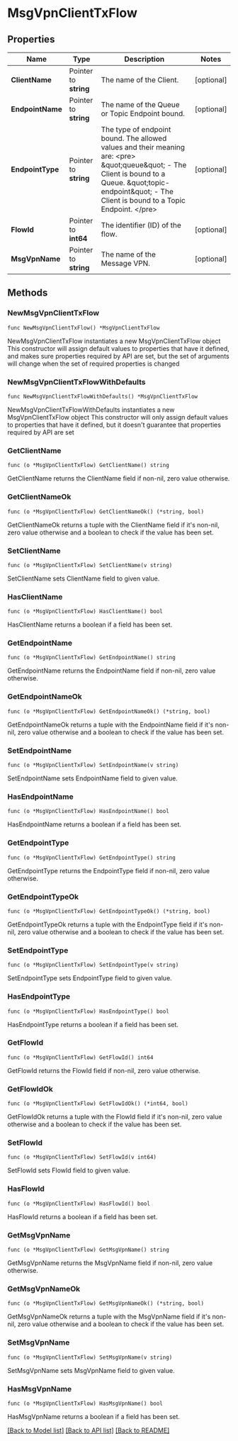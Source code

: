 # MsgVpnClientTxFlow

## Properties

Name | Type | Description | Notes
------------ | ------------- | ------------- | -------------
**ClientName** | Pointer to **string** | The name of the Client. | [optional] 
**EndpointName** | Pointer to **string** | The name of the Queue or Topic Endpoint bound. | [optional] 
**EndpointType** | Pointer to **string** | The type of endpoint bound. The allowed values and their meaning are:  &lt;pre&gt; \&quot;queue\&quot; - The Client is bound to a Queue. \&quot;topic-endpoint\&quot; - The Client is bound to a Topic Endpoint. &lt;/pre&gt;  | [optional] 
**FlowId** | Pointer to **int64** | The identifier (ID) of the flow. | [optional] 
**MsgVpnName** | Pointer to **string** | The name of the Message VPN. | [optional] 

## Methods

### NewMsgVpnClientTxFlow

`func NewMsgVpnClientTxFlow() *MsgVpnClientTxFlow`

NewMsgVpnClientTxFlow instantiates a new MsgVpnClientTxFlow object
This constructor will assign default values to properties that have it defined,
and makes sure properties required by API are set, but the set of arguments
will change when the set of required properties is changed

### NewMsgVpnClientTxFlowWithDefaults

`func NewMsgVpnClientTxFlowWithDefaults() *MsgVpnClientTxFlow`

NewMsgVpnClientTxFlowWithDefaults instantiates a new MsgVpnClientTxFlow object
This constructor will only assign default values to properties that have it defined,
but it doesn't guarantee that properties required by API are set

### GetClientName

`func (o *MsgVpnClientTxFlow) GetClientName() string`

GetClientName returns the ClientName field if non-nil, zero value otherwise.

### GetClientNameOk

`func (o *MsgVpnClientTxFlow) GetClientNameOk() (*string, bool)`

GetClientNameOk returns a tuple with the ClientName field if it's non-nil, zero value otherwise
and a boolean to check if the value has been set.

### SetClientName

`func (o *MsgVpnClientTxFlow) SetClientName(v string)`

SetClientName sets ClientName field to given value.

### HasClientName

`func (o *MsgVpnClientTxFlow) HasClientName() bool`

HasClientName returns a boolean if a field has been set.

### GetEndpointName

`func (o *MsgVpnClientTxFlow) GetEndpointName() string`

GetEndpointName returns the EndpointName field if non-nil, zero value otherwise.

### GetEndpointNameOk

`func (o *MsgVpnClientTxFlow) GetEndpointNameOk() (*string, bool)`

GetEndpointNameOk returns a tuple with the EndpointName field if it's non-nil, zero value otherwise
and a boolean to check if the value has been set.

### SetEndpointName

`func (o *MsgVpnClientTxFlow) SetEndpointName(v string)`

SetEndpointName sets EndpointName field to given value.

### HasEndpointName

`func (o *MsgVpnClientTxFlow) HasEndpointName() bool`

HasEndpointName returns a boolean if a field has been set.

### GetEndpointType

`func (o *MsgVpnClientTxFlow) GetEndpointType() string`

GetEndpointType returns the EndpointType field if non-nil, zero value otherwise.

### GetEndpointTypeOk

`func (o *MsgVpnClientTxFlow) GetEndpointTypeOk() (*string, bool)`

GetEndpointTypeOk returns a tuple with the EndpointType field if it's non-nil, zero value otherwise
and a boolean to check if the value has been set.

### SetEndpointType

`func (o *MsgVpnClientTxFlow) SetEndpointType(v string)`

SetEndpointType sets EndpointType field to given value.

### HasEndpointType

`func (o *MsgVpnClientTxFlow) HasEndpointType() bool`

HasEndpointType returns a boolean if a field has been set.

### GetFlowId

`func (o *MsgVpnClientTxFlow) GetFlowId() int64`

GetFlowId returns the FlowId field if non-nil, zero value otherwise.

### GetFlowIdOk

`func (o *MsgVpnClientTxFlow) GetFlowIdOk() (*int64, bool)`

GetFlowIdOk returns a tuple with the FlowId field if it's non-nil, zero value otherwise
and a boolean to check if the value has been set.

### SetFlowId

`func (o *MsgVpnClientTxFlow) SetFlowId(v int64)`

SetFlowId sets FlowId field to given value.

### HasFlowId

`func (o *MsgVpnClientTxFlow) HasFlowId() bool`

HasFlowId returns a boolean if a field has been set.

### GetMsgVpnName

`func (o *MsgVpnClientTxFlow) GetMsgVpnName() string`

GetMsgVpnName returns the MsgVpnName field if non-nil, zero value otherwise.

### GetMsgVpnNameOk

`func (o *MsgVpnClientTxFlow) GetMsgVpnNameOk() (*string, bool)`

GetMsgVpnNameOk returns a tuple with the MsgVpnName field if it's non-nil, zero value otherwise
and a boolean to check if the value has been set.

### SetMsgVpnName

`func (o *MsgVpnClientTxFlow) SetMsgVpnName(v string)`

SetMsgVpnName sets MsgVpnName field to given value.

### HasMsgVpnName

`func (o *MsgVpnClientTxFlow) HasMsgVpnName() bool`

HasMsgVpnName returns a boolean if a field has been set.


[[Back to Model list]](../README.md#documentation-for-models) [[Back to API list]](../README.md#documentation-for-api-endpoints) [[Back to README]](../README.md)


